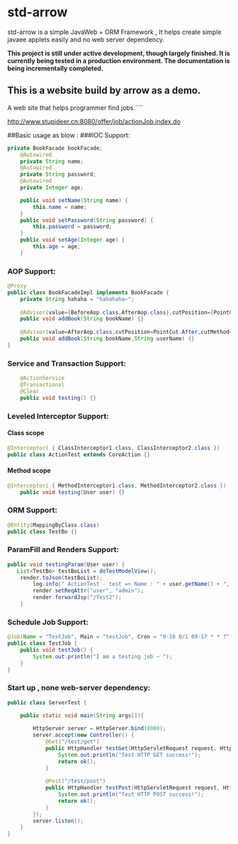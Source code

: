 # std-arrow
std-arrow is a simple JavaWeb + ORM Framework , It helps create simple javaee applets easily and no web server dependency.

**This project is still under active development, though largely finished. It is currently being tested in a production environment. The documentation is being incrementally completed.**



## This is a website build by arrow as a demo.
A web site that helps programmer find jobs.````

http://www.stupideer.cn:8080/offer/job/actionJob.index.do



##Basic usage as blow :
###IOC Support:
```java
private BookFacade bookFacade;
  	@Autowired
	private String name;
  	@Autowired
	private String password;
  	@Autowired
	private Integer age;

	public void setName(String name) {
		this.name = name;
	}
	public void setPassword(String password) {
		this.password = password;
	}
	public void setAge(Integer age) {
		this.age = age;
	}
```

### AOP Support:
```java
@Proxy
public class BookFacadeImpl implements BookFacade {
	private String hahaha = "hahahaha~";
  
    @Advisor(value={BeforeAop.class,AfterAop.class},cutPosition={PointCut.Before,PointCut.After} ,cutMethod={"beforeTest","afterTest"})
    public void addBook(String bookName) {}  
  
    @Advisor(value=AfterAop.class,cutPosition=PointCut.After,cutMethod="afterTest")
    public void addBook(String bookName,String userName) {}
} 
```

### Service and Transaction Support:
```java
	@ActionService
	@Transactional
	@Clear
	public void testing() {}
```

### Leveled Interceptor Support:
#### Class scope
```java
@Interceptor( { ClassInterceptor1.class, ClassInterceptor2.class })
public class ActionTest extends CoreAction {}
```
#### Method scope
```java
@Interceptor( { MethodInterceptor1.class, MethodInterceptor2.class })
	public void testing(User user) {}
```

### ORM Support:
```java
@Entity(MappingByClass.class)
public class TestBo {}
```

### ParamFill and Renders Support:
```java
public void testingParam(User user) {
   List<TestBo> testBoList = doTestModelView();
    render.toJson(testBoList);
		log.info(" ActionTest - test => Name : " + user.getName() + ", PassWord : " + user.getPassword() + ", Age : " + user.getAge());
		render.setReqAttr("user", "admin");
		render.forwardJsp("/Test2");
	}
```

### Schedule Job Support:
```java
@Job(Name = "TestJob", Main = "testJob", Cron = "0-10 0/1 09-17 * * ?")
public class TestJob {
	public void testJob() {
		System.out.println("I am a testing job ~ ");
	}
}
```

### Start up , none web-server dependency:
```java
public class ServerTest {

	public static void main(String args[]){
		
		HttpServer server = HttpServer.bind(8080);
	    server.accept(new Controller() {
	        @Get("/test/get")
	        public HttpHandler testGet(HttpServletRequest request, HttpServletResponse response) {
	        	System.out.println("Test HTTP GET success!");
	            return ok();
	        }
	        
	        @Post("/test/post")
	        public HttpHandler testPost(HttpServletRequest request, HttpServletResponse response) {
	        	System.out.println("Test HTTP POST success!");
	            return ok();
	        }
	    });
	    server.listen();
	}
}
```

